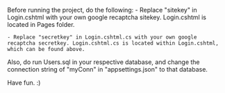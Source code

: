 Before running the project, do the following:
	- Replace "sitekey" in Login.cshtml with your own google recaptcha sitekey. Login.cshtml is located in Pages folder.

	- Replace "secretkey" in Login.cshtml.cs with your own google recaptcha secretkey. Login.cshtml.cs is located within Login.cshtml, which can be found above.

Also, do run Users.sql in your respective database, and change the connection string of "myConn" in "appsettings.json" to that database.

Have fun. :)